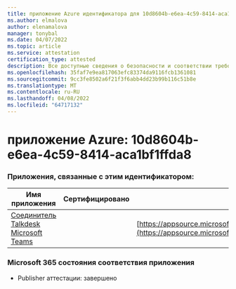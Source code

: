 ```yaml
---
title: приложение Azure идентификатора для 10d8604b-e6ea-4c59-8414-aca1bf1ffda8
ms.author: elmalova
author: elenamalova
manager: tonybal
ms.date: 04/07/2022
ms.topic: article
ms.service: attestation
certification_type: attested
description: Все доступные сведения о безопасности и соответствии требованиям для 10d8604b-e6ea-4c59-8414-aca1bf1ffda8.
ms.openlocfilehash: 35faf7e9ea817063efc83374da9116fcb1361081
ms.sourcegitcommit: 9cc3fe8502a6f21f3f6abb4dd23b99b116c51b8e
ms.translationtype: MT
ms.contentlocale: ru-RU
ms.lasthandoff: 04/08/2022
ms.locfileid: "64717132"
---
```

# <a name="azure-app-id-10d8604b-e6ea-4c59-8414-aca1bf1ffda8"></a>приложение Azure: 10d8604b-e6ea-4c59-8414-aca1bf1ffda8


### <a name="apps-associated-with-this-id"></a>Приложения, связанные с этим идентификатором:
| **Имя приложения** | **Сертифицировано** | **Просмотр в AppSource** |
|--------------|---------------|-----------------------|
| [Соединитель Talkdesk Microsoft Teams](../forward/talkdeskinc1579824950513.talkdesk_for_teams.md) |  | [https://appsource.microsoft.com/product/office/talkdeskinc1579824950513.talkdesk_for_teams](https://appsource.microsoft.com/product/office/talkdeskinc1579824950513.talkdesk_for_teams) |

### <a name="microsoft-365-app-compliance-status"></a>Microsoft 365 состояния соответствия приложения
- Publisher аттестации: завершено
